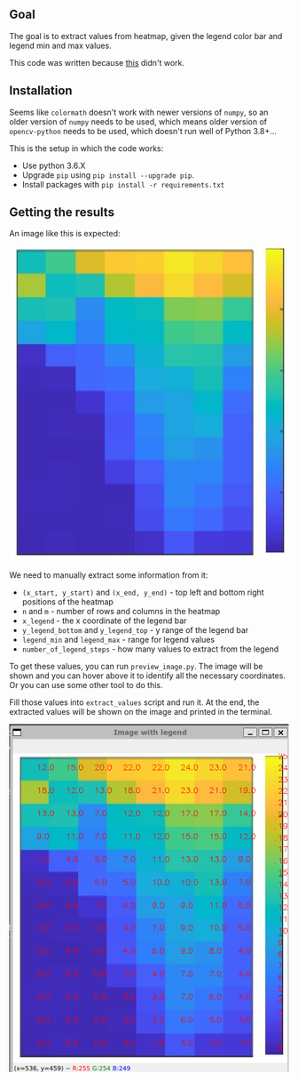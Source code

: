 ## Goal
The goal is to extract values from heatmap, given the legend color bar and legend min and max values.

This code was written because [this](http://www.graphreader.com/2dreader) didn't work.

## Installation
Seems like `colormath` doesn't work with newer versions of `numpy`, so an older version of `numpy` needs to be used, which means older version of `opencv-python` needs to be used, which doesn't run well of Python 3.8+...

This is the setup in which the code works:

- Use python 3.6.X
- Upgrade `pip` using `pip install --upgrade pip`.
- Install packages with `pip install -r requirements.txt`

## Getting the results
An image like this is expected:

![Original heatmap image](./media/original_image.jpeg)

We need to manually extract some information from it:
- `(x_start, y_start)` and `(x_end, y_end)` - top left and bottom right positions of the heatmap
- `n` and `m` - number of rows and columns in the heatmap
- `x_legend` - the x coordinate of the legend bar
- `y_legend_bottom` and `y_legend_top` - y range of the legend bar
- `legend_min` and `legend_max` - range for legend values
- `number_of_legend_steps` - how many values to extract from the legend

To get these values, you can run `preview_image.py`. The image will be shown and you can hover above it to identify all the necessary coordinates. Or you can use some other tool to do this.

Fill those values into `extract_values` script and run it.
At the end, the extracted values will be shown on the image and printed in the terminal.

![Final output image](./media/final_output.png)
